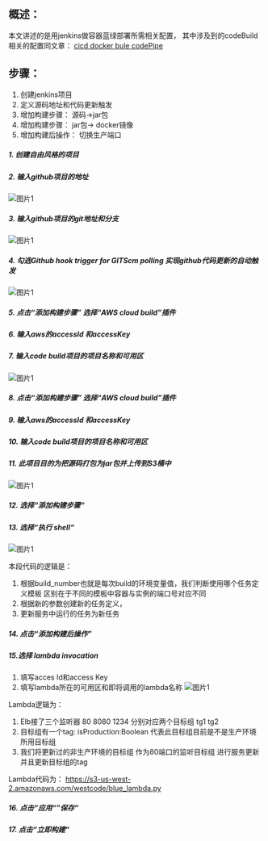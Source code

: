 ## 概述：
本文讲述的是用jenkins做容器蓝绿部署所需相关配置， 其中涉及到的codeBuild相关的配置同文章： [cicd docker bule codePipe](https://github.com/yuan00yuan/quickstart-guide/blob/master/cicd%20docker%20blue%20codepipe.md)
## 步骤：
1. 创建jenkins项目
2. 定义源码地址和代码更新触发
3. 增加构建步骤： 源码->jar包
4. 增加构建步骤： jar包-> docker镜像
5. 增加构建后操作： 切换生产端口
##### 1. 创建自由风格的项目
##### 2. 输入github项目的地址
  ![图片1](http://cdn.quickstart.org.cn/assets/cicd-docker-jenkins/cicd-docker-jenkins-1.png)
##### 3. 输入github项目的git地址和分支
  ![图片1](http://cdn.quickstart.org.cn/assets/cicd-docker-jenkins/cicd-docker-jenkins-2.png)
##### 4. 勾选Github hook trigger for GITScm polling  实现github代码更新的自动触发
  ![图片1](http://cdn.quickstart.org.cn/assets/cicd-docker-jenkins/cicd-docker-jenkins-3.png)
##### 5. 点击“添加构建步骤”  选择“AWS cloud build”插件
##### 6. 输入aws的accessId 和accessKey
##### 7. 输入code build项目的项目名称和可用区
  ![图片1](http://cdn.quickstart.org.cn/assets/cicd-docker-jenkins/cicd-docker-jenkins-4.png)
##### 8. 点击“添加构建步骤”  选择“AWS cloud build”插件
##### 9. 输入aws的accessId 和accessKey
##### 10. 输入code build项目的项目名称和可用区
##### 11. 此项目目的为把源码打包为jar包并上传到S3桶中
  ![图片1](http://cdn.quickstart.org.cn/assets/cicd-docker-jenkins/cicd-docker-jenkins-5.png)
##### 12. 选择“添加构建步骤“
##### 13. 选择“执行 shell“
  ![图片1](http://cdn.quickstart.org.cn/assets/cicd-docker-jenkins/cicd-docker-jenkins-6.png)
  
  本段代码的逻辑是：
1.	根据build_number也就是每次build的环境变量值，我们判断使用哪个任务定义模板  区别在于不同的模板中容器与实例的端口号对应不同
2.	根据新的参数创建新的任务定义，
3.	更新服务中运行的任务为新任务

##### 14. 点击“添加构建后操作”
##### 15.选择 lambda invocation
1. 填写acces Id和access Key
2. 填写lambda所在的可用区和即将调用的lambda名称
  ![图片1](http://cdn.quickstart.org.cn/assets/cicd-docker-jenkins/cicd-docker-jenkins-7.png)

Lambda逻辑为：

1. Elb接了三个监听器  80 8080 1234 分别对应两个目标组 tg1 tg2
2. 目标组有一个tag: isProduction:Boolean  代表此目标组目前是不是生产环境所用目标组
3. 我们将更新过的非生产环境的目标组 作为80端口的监听目标组  进行服务更新
并且更新目标组的tag

Lambda代码为：
 	https://s3-us-west-2.amazonaws.com/westcode/blue_lambda.py
  
##### 16. 点击“应用“”保存“
##### 17. 点击“立即构建“
